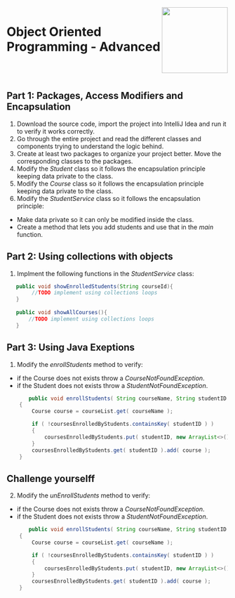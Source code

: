 
<img align="right" width="150" height="150" src="https://media-exp1.licdn.com/dms/image/C4E0BAQF7BYCCZt5epw/company-logo_200_200/0?e=2159024400&v=beta&t=qUAFP9bUgBEEXGVQYpUXW1J_OiP8e0r4rFBpqp8OrxA">

# Object Oriented Programming - Advanced

 <br/>
 <br/>
 
 
 ## Part 1: Packages, Access Modifiers and Encapsulation
 
 1. Download the source code, import the project into IntelliJ Idea and run it to verify it works correctly.
 2. Go through the entire project and read the different classes and components trying to understand the logic behind.
 3. Create at least two packages to organize your project better. Move the corresponding classes to the packages.
 4. Modify the *Student* class so it follows the encapsulation principle keeping data private to the class.
 5. Modify the *Course* class so it follows the encapsulation principle keeping data private to the class.
 6. Modify the *StudentService* class so it follows the encapsulation principle: 
 *  Make data private so it can only be modified inside the class.
 * Create a method that lets you add students and use that in the *main* function.
 
 
 ## Part 2: Using collections with objects
 1. Implment the following functions in the *StudentService* class:

 ```java
    public void showEnrolledStudents(String courseId){
         //TODO implement using collections loops
    }
    
    public void showAllCourses(){
        //TODO implement using collections loops
    }
 ```
## Part 3: Using Java Exeptions
1. Modify the *enrollStudents* method to verify:
* if the Course does not exists throw a *CourseNotFoundException*. 
* if the Student does not exists throw a *StudentNotFoundException*. 

```java
       public void enrollStudents( String courseName, String studentID )
    {
        Course course = courseList.get( courseName );

        if ( !coursesEnrolledByStudents.containsKey( studentID ) )
        {
            coursesEnrolledByStudents.put( studentID, new ArrayList<>() );
        }
        coursesEnrolledByStudents.get( studentID ).add( course );
    }
```
## Challenge yourselff
2. Modify the *unEnrollStudents* method to verify:
* if the Course does not exists throw a *CourseNotFoundException*. 
* if the Student does not exists throw a *StudentNotFoundException*. 
```java
       public void enrollStudents( String courseName, String studentID )
    {
        Course course = courseList.get( courseName );

        if ( !coursesEnrolledByStudents.containsKey( studentID ) )
        {
            coursesEnrolledByStudents.put( studentID, new ArrayList<>() );
        }
        coursesEnrolledByStudents.get( studentID ).add( course );
    }
```